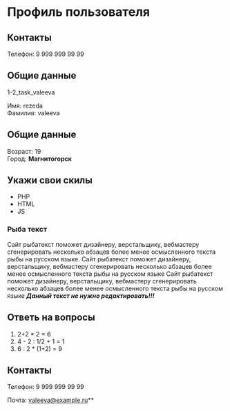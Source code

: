 # Профиль пользователя

## Контакты

Телефон: 9 999 999 99 99

## Общие данные
1-2_task_valeeva

Имя: rezeda   
Фамилия: valeeva

## Общие данные

Возраст: 19      
Город: **Магнитогорск**       

## Укажи свои скилы

- PHP    
- HTML    
- JS       

### Рыба текст
Сайт рыбатекст поможет дизайнеру, верстальщику, вебмастеру сгенерировать несколько абзацев более менее осмысленного текста рыбы на русском языке.
Сайт рыбатекст поможет дизайнеру, верстальщику, вебмастеру сгенерировать несколько абзацев более менее осмысленного текста рыбы на русском языке
Сайт рыбатекст поможет дизайнеру, верстальщику, вебмастеру сгенерировать несколько абзацев более менее осмысленного текста рыбы на русском языке
***Данный текст не нужно редактировать!!!***

## Ответь на вопросы

1. 2+2 * 2 = 6
2. 4 - 2 : 1/2 + 1 = 1
3. 6 : 2 * (1+2) = 9



## Контакты

Телефон: 9 999 999 99 99

Почта: valeeva@example.ru**

